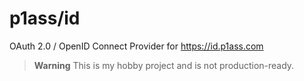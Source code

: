 # p1ass/id

OAuth 2.0 / OpenID Connect Provider for https://id.p1ass.com

> **Warning**
> This is my hobby project and is not production-ready.
> 